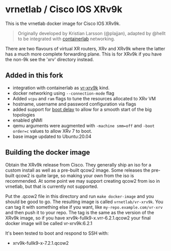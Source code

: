 # vrnetlab / Cisco IOS XRv9k
This is the vrnetlab docker image for Cisco IOS XRv9k.

> Originally developed by Kristian Larsson (@plajjan), adapted by @hellt to be integrated with [containerlab](https://containerlab.srlinux.dev) networking.  

There are two flavours of virtual XR routers, XRv and XRv9k where the latter
has a much more complete forwarding plane. This is for XRv9k if you have the
non-9k see the 'xrv' directory instead.

## Added in this fork

* integration with containerlab as [vr-xrv9k](https://containerlab.srlinux.dev/manual/kinds/vr-xrv9k/) kind.
* docker networking using `--connection-mode` flag
* Added `vcpu` and `ram` flags to tune the resources allocated to XRv VM
* hostname, username and password configuration via flags
* added support for [boot delay](https://containerlab.srlinux.dev/manual/vrnetlab/#boot-delay) to allow for a smooth start of the big topologies
* enabled gNMI
* qemu arguments were augmented with `-machine smm=off` and `-boot order=c` values to allow XRv 7 to boot.
* base image updated to Ubuntu:20.04

## Building the docker image

Obtain the XRv9k release from Cisco. They generally ship an iso for a custom
install as well as a pre-built qcow2 image. Some releases the pre-built qcow2
is quite large, so making your own from the iso is recommended. At some point
we may support creating qcow2 from iso in vrnetlab, but that is currently not
supported.

Put the .qcow2 file in this directory and run `make docker-image` and you
should be good to go. The resulting image is called `vrnetlab/vr-xrv9k`. You can tag it
with something else if you want, like `my-repo.example.com/vr-xrv` and then
push it to your repo. The tag is the same as the version of the XRv9k image,
so if you have xrv9k-fullk9-x.vrr-6.2.1.qcow2 your final docker image will be 
called vr-xrv9k:6.2.1

It's been tested to boot and respond to SSH with:

 * xrv9k-fullk9-x-7.2.1.qcow2
